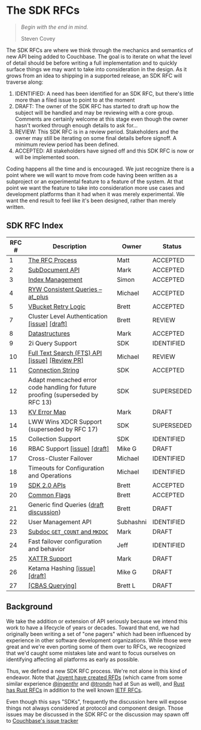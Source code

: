 # The SDK RFCs

> _Begin with the end in mind._
>
> Steven Covey

The SDK RFCs are where we think through the mechanics and semantics of new API being added to Couchbase.  The goal is to iterate on what the level of detail should be before writing a full implementation and to quickly surface things we may want to take into consideration in the design.  As it grows from an idea to shipping in a supported release, an SDK RFC will traverse along:

1. IDENTIFIED:  A need has been identified for an SDK RFC, but there's little more than a filed issue to point to at the moment
2. DRAFT: The owner of the SDK RFC has started to draft up how the subject will be handled and may be reviewing with a core group.  Comments are certainly welcome at this stage even though the owner hasn't worked through enough details to ask for...
3. REVIEW: This SDK RFC is in a review period. Stakeholders and the owner may still be iterating on some final details before signoff. A minimum review period has been defined.
4. ACCEPTED: All stakeholders have signed off and this SDK RFC is now or will be implemented soon.

Coding happens all the time and is encouraged. We just recognize there is a point where we will want to move from code having been written as a subproject or an experimental feature to a feature of the system.  At that point we want the feature to take into consideration more use cases and development platforms than it had when it was merely experimental.  We want the end result to feel like it's been designed, rather than merely written.

## SDK RFC Index

RFC #  | Description | Owner | Status
------------- | ------------- | --------- | ---------
1  | [The RFC Process](rfc/0001-rfc-process.md) | Matt | ACCEPTED
2  | [SubDocument API](https://docs.google.com/document/d/1ZXq-JgWW8ywU03Tx51A3jFTysYmlkv2W4ko0kepb3_M/edit#) | Mark | ACCEPTED
3  | [Index Management](https://github.com/couchbaselabs/sdk-rfcs/blob/master/rfc/0003-indexmanagement.md) | Simon | ACCEPTED
4 | [RYW Consistent Queries – at_plus](rfc/0004-at_plus.md) | Michael | ACCEPTED
5 | [VBucket Retry Logic](https://github.com/couchbaselabs/sdk-rfcs/blob/master/rfc/0005-vbucket-retries.md) | Brett | ACCEPTED
7 | Cluster Level Authentication [\[issue\]](https://github.com/couchbaselabs/sdk-rfcs/issues/13) [\[draft\]](https://docs.google.com/document/d/1CD5OL1ez7euCiLJT91zdWY9R4tW_bkGZ0wsFk1UDtyY/edit) | Brett | REVIEW
8 | [Datastructures](rfc/0008-datastructures.md) | Mark | ACCEPTED
9 | 2i Query Support | SDK | IDENTIFIED
10 | [Full Text Search (FTS) API](rfc/0010-cbft.md) [\[issue\]](https://github.com/couchbaselabs/sdk-rfcs/issues/17) [\[Review PR\]](https://github.com/couchbaselabs/sdk-rfcs/pull/47) | Michael | REVIEW
11 | [Connection String](rfc/0011-connection-string.md) | SDK | ACCEPTED
12 | Adapt memcached error code handling for future proofing (superseded by RFC 13) | SDK | SUPERSEDED
13 | [KV Error Map](https://docs.google.com/document/d/1OaOeQ2ex5anB2uNhQcOFMuYN2sbuvOSt20Cl7lTnj64/edit#heading=h.wmtpv6z0vz4w) | Mark | DRAFT
14 | LWW Wins XDCR Support (superseded by RFC 17) | SDK | SUPERSEDED
15 | Collection Support | SDK | IDENTIFIED
16 | RBAC Support [\[issue\]](https://github.com/couchbaselabs/sdk-rfcs/issues/46) [\[draft\]](https://docs.google.com/document/d/1SUFKCRIX8jp8q-NZy9ZpP4vs0pjLHkUlJFvZjcKr-DU/edit?usp=sharing) | Mike G | DRAFT
17 | Cross-Cluster Failover | Michael | IDENTIFIED
18 | Timeouts for Configuration and Operations | Michael | IDENTIFIED
19 | [SDK 2.0 APIs](https://docs.google.com/document/d/1HgVEJetcIfeIqviKC9zdlv_7IEkWpstatzxeydkLF3A) | Brett | ACCEPTED
20 | [Common Flags](https://docs.google.com/document/d/1V653a6FF6DOqdT4d-fKIjGkHabDaNGZsvbtsUKJyeLc) | Brett | ACCEPTED
21 | Generic find Queries ([draft discussion](https://github.com/couchbaselabs/sdk-rfcs/pull/54)) | Brett | DRAFT
22 | User Management API | Subhashni | IDENTIFIED
23 | [Subdoc `GET_COUNT` and `MKDOC`](https://docs.google.com/document/d/1uF2qcd96SKUrCixqz38EN98LWrzGThIAu86Qymq2THQ) | Mark | DRAFT
24 | Fast failover configuration and behavior | Jeff | IDENTIFIED
25 | [XATTR Support](https://docs.google.com/document/d/1z3pJCPg77PZ8U8rFAyABuEhHSl68j1n42zP2RyflWZs/edit#heading=h.z5vaan7obomq) | Mark | DRAFT
26 | Ketama Hashing [[issue]](https://github.com/couchbaselabs/sdk-rfcs/issues/56)  [[draft]](https://docs.google.com/document/d/129q1Eu6uKZD06UHMgermw1-A-oEsTIvA2a8_rdNKfew/edit?usp=sharing) | Mike G | DRAFT
27 | [[CBAS Querying]](https://docs.google.com/document/d/1EjdzVG4hVyunhoVVp7oAlPuNWvSAyqaHAMP0SJdUy0Q) | Brett L | DRAFT



[comment]: # (RFC States: IDENTIFIED > DRAFT > REVIEW > ACCEPTED)
[comment]: # (Description above must link to either the merged draft, the issue or the pull request when in any state otehr )


## Background

We take the addition or extension of API seriously because we intend this work to have a lifecycle of years or decades.  Toward that end, we had originally been writing a set of "one pagers" which had been influenced by experience in other software development organizations.  While those were great and we're even porting some of them over to RFCs, we recognized that we'd caught some mistakes late and want to focus ourselves on identifying affecting all platforms as early as possible.

Thus, we defined a new SDK RFC process.  We're not alone in this kind of endeavor.  Note that [Joyent have created RFDs](https://github.com/joyent/rfd) (which came from some similar experience [@ingenthr](http://github.com/ingenthr) and [@trondn](http://github.com/trondn) had at Sun as well), and [Rust has Rust RFCs](https://github.com/rust-lang/rfcs) in addition to the well known [IETF RFCs](http://ietf.org/rfc.html).

Even though this says "SDKs", frequently the discussion here will expose things not always considered at protocol and component design.  Those issues may be discussed in the SDK RFC or the discussion may spawn off to [Couchbase's issue tracker](https://issues.couchbase.com)
